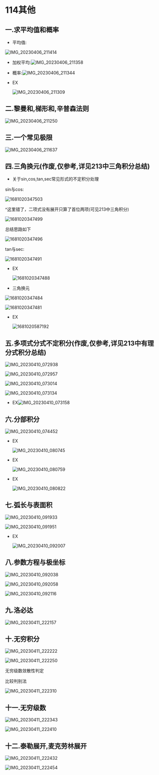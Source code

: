 #  114其他

## 一.求平均值和概率 

* 平均值:

![IMG_20230406_211414](assets/IMG_20230406_211414.jpg)

* 加权平均:![IMG_20230406_211358](assets/IMG_20230406_211358.jpg)

* 概率:![IMG_20230406_211344](assets/IMG_20230406_211344.jpg)

* EX

  ![IMG_20230406_211309](assets/IMG_20230406_211309.jpg)

## 二.黎曼和,梯形和,辛普森法则

![IMG_20230406_211250](assets/IMG_20230406_211250.jpg)

## 三.一个常见极限

![IMG_20230406_211637](assets/IMG_20230406_211637.jpg)

## 四.三角换元(作废,仅参考,详见213中三角积分总结)

* 关于sin,cos,tan,sec常见形式的不定积分处理

sin与cos:

![1681020347503](assets/1681020347503.jpg)

^这里错了，二项式没有展开只算了首位两项(可见213中三角积分)

![1681020347499](assets/1681020347499.jpg)

总结思路如下

![1681020347496](assets/1681020347496.jpg)

tan与sec:

![1681020347491](assets/1681020347491.jpg)

* EX

  ![1681020347488](assets/1681020347488.jpg)

* 三角换元

![1681020347484](assets/1681020347484.jpg)

![1681020347481](assets/1681020347481.jpg)

* EX

  ![1681020587192](assets/1681020587192.jpg)

## 五.多项式分式不定积分(作废,仅参考,详见213中有理分式积分总结)

![IMG_20230410_072938](assets/IMG_20230410_072938.jpg)

![IMG_20230410_072957](assets/IMG_20230410_072957.jpg)

![IMG_20230410_073014](assets/IMG_20230410_073014.jpg)

![IMG_20230410_073134](assets/IMG_20230410_073134.jpg)

* EX![IMG_20230410_073158](assets/IMG_20230410_073158.jpg)

## 六.分部积分

![IMG_20230410_074452](assets/IMG_20230410_074452.jpg)

* EX

  ![IMG_20230410_080745](assets/IMG_20230410_080745.jpg)
  
* EX

  ![IMG_20230410_080759](assets/IMG_20230410_080759.jpg)

* EX

  ![IMG_20230410_080822](assets/IMG_20230410_080822.jpg)

## 七.弧长与表面积

![IMG_20230410_091933](assets/IMG_20230410_091933.jpg)

![IMG_20230410_091951](assets/IMG_20230410_091951.jpg)

* EX

  ![IMG_20230410_092007](assets/IMG_20230410_092007.jpg)

## 八.参数方程与极坐标

![IMG_20230410_092038](assets/IMG_20230410_092038.jpg)

![IMG_20230410_092058](assets/IMG_20230410_092058.jpg)

![IMG_20230410_092116](assets/IMG_20230410_092116.jpg)

## 九.洛必达

![IMG_20230411_222157](assets/IMG_20230411_222157.jpg)

## 十.无穷积分

![IMG_20230411_222222](assets/IMG_20230411_222222.jpg)

![IMG_20230411_222250](assets/IMG_20230411_222250.jpg)

无穷级数敛散性判定

比较判别法

![IMG_20230411_222310](assets/IMG_20230411_222310.jpg)

## 十一.无穷级数

![IMG_20230411_222343](assets/IMG_20230411_222343.jpg)

![IMG_20230411_222410](assets/IMG_20230411_222410.jpg)

## 十二.泰勒展开,麦克劳林展开

![IMG_20230411_222432](assets/IMG_20230411_222432.jpg)

![IMG_20230411_222454](assets/IMG_20230411_222454.jpg)

